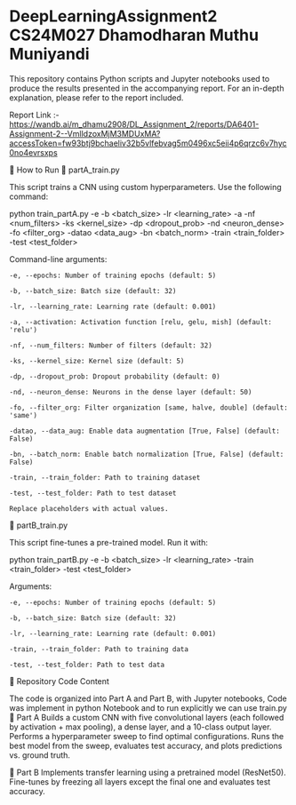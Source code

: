 # DeepLearningAssignment2  CS24M027  Dhamodharan Muthu Muniyandi
This repository contains Python scripts and Jupyter notebooks used to produce the results presented in the accompanying report. For an in-depth explanation, please refer to the report included.

Report Link :- https://wandb.ai/m_dhamu2908/DL_Assignment_2/reports/DA6401-Assignment-2--VmlldzoxMjM3MDUxMA?accessToken=fw93btj9bchaeliv32b5vlfebvag5m0496xc5eii4p6qrzc6v7hyc0no4evrsxps

🚀 How to Run
🔧 partA_train.py

This script trains a CNN using custom hyperparameters. Use the following command:

python train_partA.py -e <epochs> -b <batch_size> -lr <learning_rate> -a <activation> -nf <num_filters> -ks <kernel_size> -dp <dropout_prob> -nd <neuron_dense> -fo <filter_org> -datao <data_aug> -bn <batch_norm> -train <train_folder> -test <test_folder>

Command-line arguments:

    -e, --epochs: Number of training epochs (default: 5)

    -b, --batch_size: Batch size (default: 32)

    -lr, --learning_rate: Learning rate (default: 0.001)

    -a, --activation: Activation function [relu, gelu, mish] (default: 'relu')

    -nf, --num_filters: Number of filters (default: 32)

    -ks, --kernel_size: Kernel size (default: 5)

    -dp, --dropout_prob: Dropout probability (default: 0)

    -nd, --neuron_dense: Neurons in the dense layer (default: 50)

    -fo, --filter_org: Filter organization [same, halve, double] (default: 'same')

    -datao, --data_aug: Enable data augmentation [True, False] (default: False)

    -bn, --batch_norm: Enable batch normalization [True, False] (default: False)

    -train, --train_folder: Path to training dataset

    -test, --test_folder: Path to test dataset

    Replace placeholders with actual values.

🔧 partB_train.py

This script fine-tunes a pre-trained model. Run it with:

python train_partB.py -e <epochs> -b <batch_size> -lr <learning_rate> -train <train_folder> -test <test_folder>

Arguments:

    -e, --epochs: Number of training epochs (default: 5)

    -b, --batch_size: Batch size (default: 32)

    -lr, --learning_rate: Learning rate (default: 0.001)

    -train, --train_folder: Path to training data

    -test, --test_folder: Path to test data

📂 Repository Code Content 

The code is organized into Part A and Part B, with Jupyter notebooks, Code was implement in python Notebook and to run explicitly we can use train.py
📘 Part A
    Builds a custom CNN with five convolutional layers (each followed by activation + max pooling), a dense layer, and a 10-class output layer.
    Performs a hyperparameter sweep to find optimal configurations.
    Runs the best model from the sweep, evaluates test accuracy, and plots predictions vs. ground truth.

📘 Part B
    Implements transfer learning using a pretrained model (ResNet50). Fine-tunes by freezing all layers except the final one and evaluates test accuracy.
